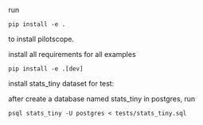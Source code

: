 run

```
pip install -e .
```

to install pilotscope.

install all requirements for all examples

```
pip install -e .[dev]
```

install stats_tiny dataset for test:

after create a database named stats_tiny in postgres, run

```
psql stats_tiny -U postgres < tests/stats_tiny.sql
```